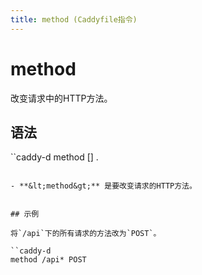 ```yaml
---
title: method (Caddyfile指令)
---
```


# method

改变请求中的HTTP方法。


## 语法

``caddy-d
method [<matcher>] <method>.
```

- **&lt;method&gt;** 是要改变请求的HTTP方法。


## 示例

将`/api`下的所有请求的方法改为`POST`。

``caddy-d
method /api* POST
```
